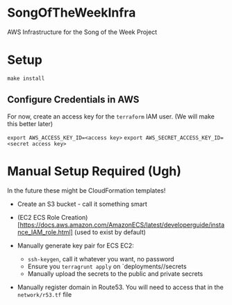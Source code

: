 # SongOfTheWeekInfra
AWS Infrastructure for the Song of the Week Project

# Setup
`make install`

## Configure Credentials in AWS
For now, create an access key for the `terraform` IAM user. (We will make this better later)

`export AWS_ACCESS_KEY_ID=<access key>`
`export AWS_SECRET_ACCESS_KEY_ID=<secret access key>`

# Manual Setup Required (Ugh)
In the future these might be CloudFormation templates!

* Create an S3 bucket - call it something smart

* (EC2 ECS Role Creation)[https://docs.aws.amazon.com/AmazonECS/latest/developerguide/instance_IAM_role.html] (used to exist by default)

* Manually generate key pair for ECS EC2:
    * `ssh-keygen`, call it whatever you want, no password
    * Ensure you `terragrunt apply` on `deployments/<env>/secrets
    * Manually upload the secrets to the public and private secrets

* Manually register domain in Route53. You will need to access that in the `network/r53.tf` file